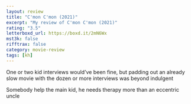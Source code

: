 ```yaml
---
layout: review
title: "C'mon C'mon (2021)"
excerpt: "My review of C'mon C'mon (2021)"
rating: "3.5"
letterboxd_url: https://boxd.it/2mN6Wx
mst3k: false
rifftrax: false
category: movie-review
tags: [kh]
---
```


One or two kid interviews would’ve been fine, but padding out an already slow movie with the dozen or more interviews was beyond indulgent

Somebody help the main kid, he needs therapy more than an eccentric uncle
